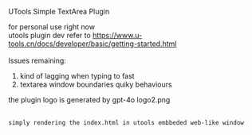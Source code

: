 UTools Simple TextArea Plugin<br/>

for personal use right now<br/>
utools plugin dev refer to https://www.u-tools.cn/docs/developer/basic/getting-started.html <br/><br/>
Issues remaining:<br/>
1. kind of lagging when typing to fast
2. textarea window boundaries quiky behaviours

the plugin logo is generated by gpt-4o  logo2.png <br/><br/>
```bash
simply rendering the index.html in utools embbeded web-like window
```
